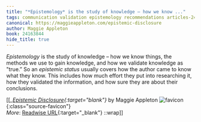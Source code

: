 ```yaml
---
title: "*Epistemology* is the study of knowledge – how we know ..."
tags: communication validation epistemology recommendations articles-24163844
canonical: https://maggieappleton.com/epistemic-disclosure
author: Maggie Appleton
book: 24163844
hide_title: true
---
```


*Epistemology* is the study of knowledge – how we know things, the methods we use to gain knowledge, and how we validate knowledge as "true.” So an *epistemic status* usually covers how the author came to know what they know. This includes how much effort they put into researching it, how they validated the information, and how sure they are about their conclusions.


[[<cite>_[Epistemic Disclosure](https://maggieappleton.com/epistemic-disclosure){:target="_blank"}_</cite> by Maggie Appleton ![favicon](https://s2.googleusercontent.com/s2/favicons?domain=maggieappleton.com){:class="source-favicon"}<br>
_More_: [Readwise URL](https://readwise.io/open/472395260){:target="_blank"}
::wrap]]